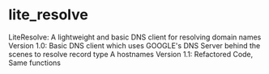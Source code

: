 # lite_resolve
LiteResolve: A lightweight and basic DNS client for resolving domain names
Version 1.0: Basic DNS client which uses GOOGLE's DNS Server behind the scenes to resolve record type A hostnames
Version 1.1: Refactored Code, Same functions 
